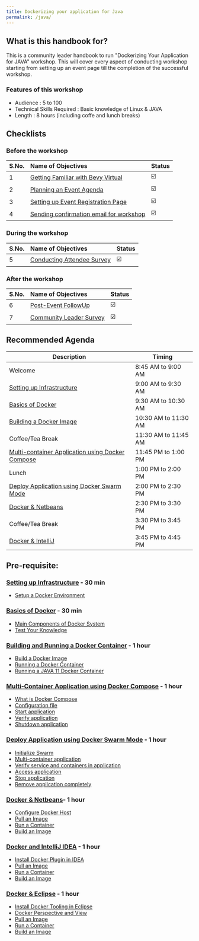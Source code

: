```yaml
---
title: Dockerizing your application for Java 
permalink: /java/
---
```


## What is this handbook for?

This is a community leader handbook to run "Dockerizing Your Application for JAVA" workshop. This will cover every aspect of conducting workshop starting from setting up an event page till the completion of the successful workshop. 

### Features of this workshop

- Audience : 5 to 100
- Technical Skills Required : Basic knowledge of Linux & JAVA
- Length : 8 hours (including coffe and lunch breaks)


## Checklists 

### Before the workshop

S.No. | Name of Objectives | Status | 
:------------ | :-------------| :-------------|
1 | [Getting Familiar with Bevy Virtual](/housekeeping/virtual/README.md) |  ☑️ |
2 | [Planning an Event Agenda](/housekeeping/plan-an-event-agenda/README.md) |  ☑️ |
3 | [Setting up Event Registration Page](/housekeeping/event/README.md) | ☑️ |
4 | [Sending confirmation email for workshop](/housekeeping/email/README.md) |  ☑️ |


### During the workshop

S.No. | Name of Objectives | Status | 
:------------ | :-------------| :-------------|
5 | [Conducting Attendee Survey](/housekeeping/attendeesurvey/README.md) |  ☑️ |


### After the workshop

S.No. | Name of Objectives | Status | 
:------------ | :-------------| :-------------|
6 | [Post-Event FollowUp](/housekeeping/postevent/README.md) |  ☑️ |
7 | [Community Leader Survey](/housekeeping/clsurvey/README.md)  |  ☑️ |



## Recommended Agenda


| Description | Timing |
| --- | --- |
| Welcome | 8:45 AM to 9:00 AM |
| [Setting up Infrastructure](#setting-up-infrastructure---30-min) | 9:00 AM to 9:30 AM |
| [Basics of Docker](#basics-of-docker---30-min) | 9:30 AM to 10:30 AM |
| [Building a Docker Image](#building-and-running-a-docker-container---1-hour) | 10:30 AM to 11:30 AM |
| Coffee/Tea Break | 11:30 AM to 11:45 AM |
| [Multi-container Application using Docker Compose](#multi-container-application-using-docker-compose---1-hour) | 11:45 PM to 1:00 PM|
| Lunch | 1:00 PM to 2:00 PM |
| [Deploy Application using Docker Swarm Mode](#deploy-application-using-docker-swarm-mode---1-hour) | 2:00 PM to 2:30 PM |
| [Docker & Netbeans](#docker--netbeans--1-hour) | 2:30 PM to 3:30 PM |
| Coffee/Tea Break | 3:30 PM to 3:45 PM |
| [Docker & IntelliJ](#docker-and-intellij-idea---1-hour) | 3:45 PM to 4:45 PM |




## Pre-requisite:

### [Setting up Infrastructure](#setting-up-infrastructure) - 30 min

- [Setup a Docker Environment](/chapters/chap01/setup.md)



### [Basics of Docker](#basics-of-docker) - 30 min
- [Main Components of Docker System](/docker/components/README.md)
- [Test Your Knowledge](/docker/quiz2/README.md)



### [Building and Running a Docker Container](#building-and-running-a-docker-container) - 1 hour
 - [Build a Docker Image](/docker/docker-image/README.md)
 - [Running a Docker Container](/docker/docker-run-container/README.md)
 - [Running a JAVA 11 Docker Container](/docker/docker-image-java/README.md)



### [Multi-Container Application using Docker Compose](#multi-container-application-using-docker-compose) - 1 hour
- [What is Docker Compose](/compose/what-is-docker-compose/README.md)
- [Configuration file](compose/what-is-docker-compose/README.md#configuration-file)
- [Start application](/compose/what-is-docker-compose/README.md#start-application)
- [Verify application](/compose/what-is-docker-compose/README.md#verify-application)
- [Shutdown application](/compose/what-is-docker-compose/README.md#shutdown-application)

### [Deploy Application using Docker Swarm Mode](#deploy-application-using-docker-swarm-mode) - 1 hour
- [Initialize Swarm](/swarm/initialize-swarm/README.md)
- [Multi-container application](/swarm/multicontainer/README.md)
- [Verify service and containers in application](/swarm/verify//README.md)
- [Access application](/swarm/access/README.md)
- [Stop application](/swarm/stop-/README.md)
- [Remove application completely](/swarm/remove/README.md)



### [Docker & Netbeans](#docker-and-netbeans)- 1 hour
- [Configure Docker Host](/netbeans/README.md#configure-docker-host)
- [Pull an Image](/netbeans/README.md#pull-an-image)
- [Run a Container](/netbeans/README.md#run-a-container)
- [Build an Image](/netbeans/README.md#build-an-image)
 


### [Docker and IntelliJ IDEA](docker-and-intelliJ) - 1 hour
- [Install Docker Plugin in IDEA](/intellij/README.md)
- [Pull an Image](/intellij/README.md#pull-an-image)
- [Run a Container](/intellij/README.md#run-a-container)
- [Build an Image](/intellij/README.md#build-an-image)


### [Docker & Eclipse](#docker-and-eclipse) - 1 hour
- [Install Docker Tooling in Eclipse](/eclipse/README.md)
- [Docker Perspective and View](/eclipse/README.md#docker-perspective-and-view)
- [Pull an Image](/eclipse/README.md#pull-an-image)
- [Run a Container](/eclipse/README.md#run-a-container)
- [Build an Image](/eclipse/README.md#build-an-image)




